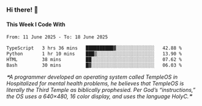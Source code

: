 ### Hi there! 👋

#### This Week I Code With
<!--START_SECTION:waka-->

```txt
From: 11 June 2025 - To: 18 June 2025

TypeScript   3 hrs 36 mins   ██████████▓░░░░░░░░░░░░░░   42.88 %
Python       1 hr 10 mins    ███▒░░░░░░░░░░░░░░░░░░░░░   13.90 %
HTML         38 mins         ██░░░░░░░░░░░░░░░░░░░░░░░   07.62 %
Bash         30 mins         █▓░░░░░░░░░░░░░░░░░░░░░░░   06.03 %
```

<!--END_SECTION:waka-->

<!--STARTS_HERE_QUOTE_README-->
<i>❝A programmer developed an operating system called TempleOS in Hospitalized for mental health problems, he believes that TempleOS is literally the Third Temple as biblically prophesied. Per God’s “instructions,” the OS uses a 640×480, 16 color display, and uses the language HolyC.❞</i>
<!--ENDS_HERE_QUOTE_README-->
